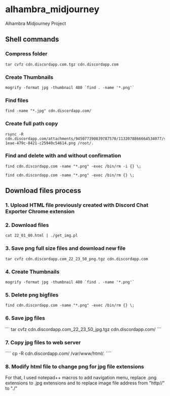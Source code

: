 # alhambra_midjourney
Alhambra Midjourney Project

## Shell commands

### Compress folder
```
tar cvfz cdn.discordapp.com.tgz cdn.discordapp.com
```

### Create Thumbnails
```
mogrify -format jpg -thumbnail 480 `find . -name '*.png'`
```

### Find files
```
find -name "*.jpg" cdn.discordapp.com/
```

### Create full path copy
```
rsync -R cdn.discordapp.com/attachments/945077390839787570/1132078866664534077/slyfoxsyndicate_Alhambrainlessness_996954b5-1eae-479c-8421-c25940c54614.png /root/.
```
### Find and delete with and without confirmation
```
find cdn.discordapp.com -name "*.png" -exec /bin/rm -i {} \;
```
```
find cdn.discordapp.com -name "*.png" -exec /bin/rm {} \;
```

## Download files process
### 1. Upload HTML file previously created with Discord Chat Exporter Chrome extension

### 2. Download files
```
cat 22_01_00.html | ./get_img.pl
```
### 3. Save png full size files and download new file

```
tar cvfz cdn.discordapp.com_22_23_50_png.tgz cdn.discordapp.com
```
### 4. Create Thumbnails
```
mogrify -format jpg -thumbnail 480 `find . -name '*.png'`
```

### 5. Delete png bigfiles
```
find cdn.discordapp.com -name "*.png" -exec /bin/rm {} \;
```
### 6. Save jpg files
´´´
tar cvfz cdn.discordapp.com_22_23_50_jpg.tgz cdn.discordapp.com/
´´´

### 7. Copy jpg files to web server
´´´´
cp -R cdn.discordapp.com/ /var/www/html/.
´´´´

### 8. Modify html file to change png for jpg file extensions
For that, I used notepad++ macros to add navigation menu, replace .png extensions to .jpg extensions and to replace image file address from "http//" to "./"




